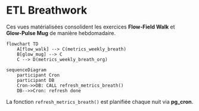 # ETL Breathwork

Ces vues matérialisées consolident les exercices **Flow‑Field Walk** et **Glow‑Pulse Mug** de manière hebdomadaire.

```mermaid
flowchart TD
    A[flow_walk] --> C(metrics_weekly_breath)
    B[glow_mug] --> C
    C --> D(metrics_weekly_breath_org)
```

```mermaid
sequenceDiagram
    participant Cron
    participant DB
    Cron->>DB: CALL refresh_metrics_breath()
    DB-->>Cron: refresh done
```

La fonction `refresh_metrics_breath()` est planifiée chaque nuit via **pg_cron**.
